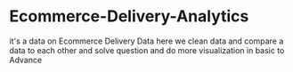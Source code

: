 # Ecommerce-Delivery-Analytics
it's a data on Ecommerce Delivery Data here we clean data and compare a data to each other and solve question and  do more visualization in basic to Advance
